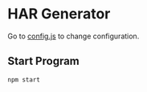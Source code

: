 # HAR Generator

Go to [config.js](config.js) to change configuration.

## Start Program

```bash
npm start
```